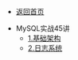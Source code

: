 * [返回首页](/README.md)
- MySQL实战45讲
    - [1.基础架构](/MySQL/MySQL-1.md)
    - [2.日志系统](/MySQL/MySQL-2.md)
